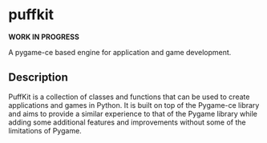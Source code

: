 # puffkit

**WORK IN PROGRESS**

A pygame-ce based engine for application and game development.

## Description

PuffKit is a collection of classes and functions that can be used to create applications and games in Python.
It is built on top of the Pygame-ce library and aims to provide a similar experience to that of the Pygame library
while adding some additional features and improvements without some of the limitations of Pygame.
